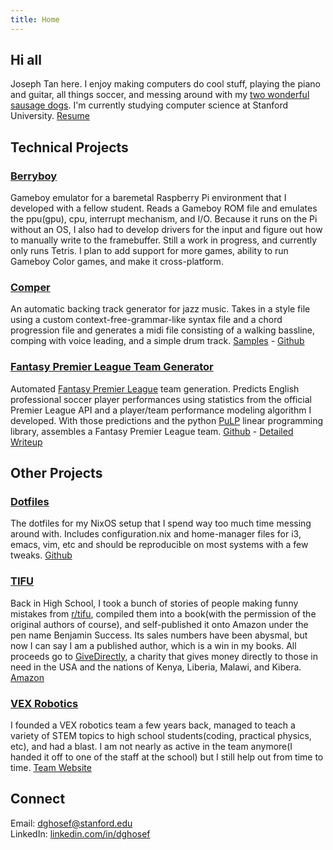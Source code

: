 ```yaml
---
title: Home
---
```

## Hi all
Joseph Tan here. I enjoy making computers do cool stuff, playing the piano and guitar, all things soccer, and messing around with my [two wonderful sausage dogs](dogs.jpg). I'm currently studying computer science at Stanford University. [Resume](resume.html)

## Technical Projects

### [Berryboy]()

Gameboy emulator for a baremetal Raspberry Pi environment that I
developed with a fellow student. Reads a Gameboy ROM file and emulates
the ppu(gpu), cpu, interrupt mechanism, and I/O. Because it runs on
the Pi without an OS, I also had to develop drivers for the input and
figure out how to manually write to the framebuffer. Still a work in
progress, and currently only runs Tetris. I plan to add support for
more games, ability to run Gameboy Color games, and make it
cross-platform.


### [Comper](https://github.com/dghosef/comper)

An automatic backing track generator for jazz music. Takes in a style
file using a custom context-free-grammar-like syntax file and a chord
progression file and generates a midi file consisting of a walking
bassline, comping with voice leading, and a simple drum track.
[Samples](https://soundcloud.com/joseph-tan-486477918/sets/automatically-generated-backing-tracks) - [Github](https://github.com/dghosef/comper)

### [Fantasy Premier League Team Generator](https://github.com/dghosef/FPL-team-generator)

Automated [Fantasy Premier League](https://fantasy.premierleague.com)
team generation. Predicts English professional soccer player
performances using statistics from the official Premier League API and
a player/team performance modeling algorithm I developed. With those
predictions and the python [PuLP](https://pypi.org/project/PuLP/)
linear programming library, assembles a Fantasy Premier League team.
[Github](https://github.com/dghosef/FPL-team-generator) - [Detailed
Writeup](fpl-writeup)

## Other Projects

### [Dotfiles](https://github.com/dghosef/dotfiles)

The dotfiles for my NixOS setup that I spend way too much time messing
around with. Includes configuration.nix and home-manager files for i3,
emacs, vim, etc and should be reproducible on most systems with a few
tweaks. [Github](https://github.com/dghosef/dotfiles)

### [TIFU](https://www.amazon.com/TIFU-Mortifying-confessions-internet-community-ebook/dp/B081Z794ZD/ref=sr_1_1?dchild=1&keywords=tifu&qid=1608609736&s=books&sr=1-1)

Back in High School, I took a bunch of stories of people making funny
mistakes from [r/tifu](https://reddit.com/r/tifu), compiled them into
a book(with the permission of the original authors of course), and
self-published it onto Amazon under the pen name Benjamin Success. Its
sales numbers have been abysmal, but now I can say I am a published
author, which is a win in my books. All proceeds go to
[GiveDirectly](https://www.givedirectly.org/), a charity that gives
money directly to those in need in the USA and the nations of Kenya,
Liberia, Malawi, and Kibera.
[Amazon](https://www.amazon.com/TIFU-Mortifying-confessions-internet-community-ebook/dp/B081Z794ZD/ref=sr_1_1?dchild=1&keywords=tifu&qid=1608609736&s=books&sr=1-1)

### [VEX Robotics](https://heritage-schools.org/academics/robotics/)

I founded a VEX robotics team a few years back, managed to teach a
variety of STEM topics to high school students(coding, practical
physics, etc), and had a blast. I am not nearly as active in the team
anymore(I handed it off to one of the staff at the school) but I still
help out from time to time. [Team
Website](https://heritage-schools.org/academics/robotics/)

## Connect
Email: [dghosef@stanford.edu](mailto:dghosef@stanford.edu) \
LinkedIn: [linkedin.com/in/dghosef](https://www.linkedin.com/in/dghosef/)